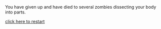 You have given up and have died to several zombies dissecting your body into parts.

[click here to restart](../../../README.md)